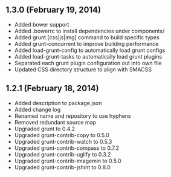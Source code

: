 ## 1.3.0 (February 19, 2014)

  - Added bower support
  - Added .bowerrc to install dependencies under components/
  - Added grunt [css|js|img] command to build specific types
  - Added grunt-concurrent to improve building performance
  - Added load-grunt-config to automatically load grunt configs
  - Added load-grunt-tasks to automatically load grunt plugins
  - Separated each grunt plugin configuration out into own file
  - Updated CSS directory structure to align with SMACSS


## 1.2.1 (February 18, 2014)

  - Added description to package.json
  - Added change log
  - Renamed name and repository to use hyphens
  - Removed redundant source map
  - Upgraded grunt to 0.4.2
  - Upgraded grunt-contrib-copy to 0.5.0
  - Upgraded grunt-contrib-watch to 0.5.3
  - Upgraded grunt-contrib-compass to 0.7.2
  - Upgraded grunt-contrib-uglify to 0.3.2
  - Upgraded grunt-contrib-imagemin to 0.5.0
  - Upgraded grunt-contrib-jshint to 0.8.0
